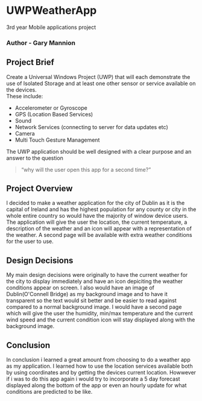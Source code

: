 # UWPWeatherApp
3rd year Mobile applications project

### Author - Gary Mannion

## Project Brief  
Create a Universal Windows Project (UWP) that will each demonstrate the use of Isolated Storage and at least one other sensor or service available on the devices.  
These include:  
- Accelerometer or Gyroscope 
- GPS (Location Based Services) 
- Sound 
- Network Services (connecting to server for data updates etc) 
- Camera 
- Multi Touch Gesture Management 

The UWP application should be well designed with a clear purpose and an answer to the question 

> “why will the user open this app for a second time?” 


## Project Overview
I decided to make a weather application for the city of Dublin as it is the capital of Ireland and has the highest population for any county or city in the whole entire country so would have the majority of window device users. The application will give the user the location, the current temperature, a description of the weather and an icon will appear with a representation of the weather. A second page will be available with extra weather conditions for the user to use.  

## Design Decisions
My main design decisions were originally to have the current weather for the city to display immediately and have an icon depiciting the weather conditions appear on screen. I also would have an image of Dublin(O'Connell Bridge) as my background image and to have it transparent so the text would sit better and be easier to read against compared to a normal background image. I would have a second page which will give the user the humidity, min/max temperature and the current wind speed and the current condition icon will stay displayed along with the background image.  

## Conclusion
In conclusion i learned a great amount from choosing to do a weather app as my application. I learned how to use the location services available both by using coordinates and by getting the devices current location. Howwever if i was to do this app again i would try to incorporate a 5 day forecast displayed along the bottom of the app or even an hourly update for what conditions are predicted to be like.
